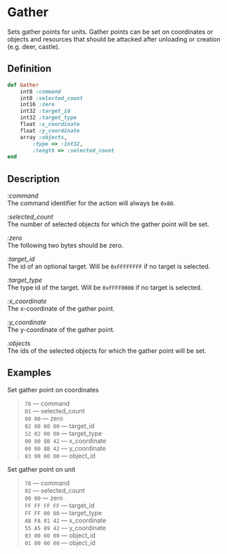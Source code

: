 # Gather

Sets gather points for units. Gather points can be set on coordinates or objects and resources that should be attacked after unloading or creation (e.g. deer, castle).  

## Definition

```ruby
def Gather
	int8 :command 
	int8 :selected_count
	int16 :zero
	int32 :target_id
	int32 :target_type
	float :x_coordinate
	float :y_coordinate
	array :objects,
		:type => :int32,
		:length => :selected_count
end
```

## Description

*:command*  
The command identifier for the action will always be `0x80`.

*:selected_count*  
The number of selected objects for which the gather point will be set.

*:zero*  
The following two bytes should be zero.

*:target_id*  
The id of an optional target. Will be `0xFFFFFFFF` if no target is selected.

*:target_type*  
The type id of the target. Will be `0xFFFF0000` if no target is selected.

*:x_coordinate*  
The x-coordinate of the gather point.

*:y_coordinate*  
The y-coordinate of the gather point.

*:objects*  
The ids of the selected objects for which the gather point will be set.

## Examples

Set gather point on coordinates

>`78` &mdash; command  
>`01` &mdash; selected_count  
>`00 00` &mdash; zero  
>`02 00 00 00` &mdash; target_id  
>`52 02 00 00` &mdash; target_type  
>`00 00 8B 42` &mdash; x_coordinate  
>`00 00 8B 42` &mdash; y_coordinate  
>`03 00 00 00` &mdash; object_id  

Set gather point on unit

>`78` &mdash; command  
>`02` &mdash; selected_count  
>`00 00` &mdash; zero  
>`FF FF FF FF` &mdash; target_id  
>`FF FF 00 00` &mdash; target_type  
>`AB FA 81 42` &mdash; x_coordinate  
>`55 A5 89 42` &mdash; y_coordinate  
>`03 00 00 00` &mdash; object_id  
>`01 00 00 00` &mdash; object_id  